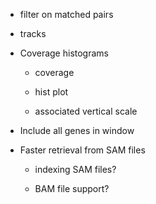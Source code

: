 

* filter on matched pairs

* tracks

* Coverage histograms

    * coverage

    * hist plot

    * associated vertical scale

* Include all genes in window

* Faster retrieval from SAM files

    * indexing SAM files?

    * BAM file support?

